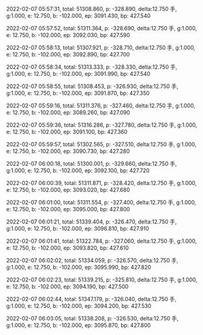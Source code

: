 2022-02-07 05:57:31, total: 51308.860, p: -328.890, delta:12.750 手, g:1.000, e: 12.750, b: -102.000, ep: 3091.430, bp: 427.540

2022-02-07 05:57:52, total: 51311.364, p: -328.690, delta:12.750 手, g:1.000, e: 12.750, b: -102.000, ep: 3092.030, bp: 427.590

2022-02-07 05:58:13, total: 51307.921, p: -328.710, delta:12.750 手, g:1.000, e: 12.750, b: -102.000, ep: 3092.890, bp: 427.700

2022-02-07 05:58:34, total: 51313.333, p: -328.330, delta:12.750 手, g:1.000, e: 12.750, b: -102.000, ep: 3091.990, bp: 427.540

2022-02-07 05:58:55, total: 51308.453, p: -326.930, delta:12.750 手, g:1.000, e: 12.750, b: -102.000, ep: 3091.870, bp: 427.350

2022-02-07 05:59:16, total: 51311.376, p: -327.460, delta:12.750 手, g:1.000, e: 12.750, b: -102.000, ep: 3089.260, bp: 427.090

2022-02-07 05:59:36, total: 51316.286, p: -327.780, delta:12.750 手, g:1.000, e: 12.750, b: -102.000, ep: 3091.100, bp: 427.360

2022-02-07 05:59:57, total: 51302.565, p: -327.510, delta:12.750 手, g:1.000, e: 12.750, b: -102.000, ep: 3090.730, bp: 427.280

2022-02-07 06:00:18, total: 51300.001, p: -329.660, delta:12.750 手, g:1.000, e: 12.750, b: -102.000, ep: 3092.100, bp: 427.720

2022-02-07 06:00:39, total: 51311.871, p: -328.420, delta:12.750 手, g:1.000, e: 12.750, b: -102.000, ep: 3093.020, bp: 427.680

2022-02-07 06:01:00, total: 51311.554, p: -327.400, delta:12.750 手, g:1.000, e: 12.750, b: -102.000, ep: 3095.000, bp: 427.800

2022-02-07 06:01:21, total: 51339.404, p: -326.470, delta:12.750 手, g:1.000, e: 12.750, b: -102.000, ep: 3096.810, bp: 427.910

2022-02-07 06:01:41, total: 51322.784, p: -327.060, delta:12.750 手, g:1.000, e: 12.750, b: -102.000, ep: 3093.820, bp: 427.610

2022-02-07 06:02:02, total: 51334.059, p: -326.570, delta:12.750 手, g:1.000, e: 12.750, b: -102.000, ep: 3095.990, bp: 427.820

2022-02-07 06:02:23, total: 51339.215, p: -325.810, delta:12.750 手, g:1.000, e: 12.750, b: -102.000, ep: 3094.190, bp: 427.500

2022-02-07 06:02:44, total: 51347.179, p: -326.040, delta:12.750 手, g:1.000, e: 12.750, b: -102.000, ep: 3094.200, bp: 427.530

2022-02-07 06:03:05, total: 51338.208, p: -326.530, delta:12.750 手, g:1.000, e: 12.750, b: -102.000, ep: 3095.870, bp: 427.800